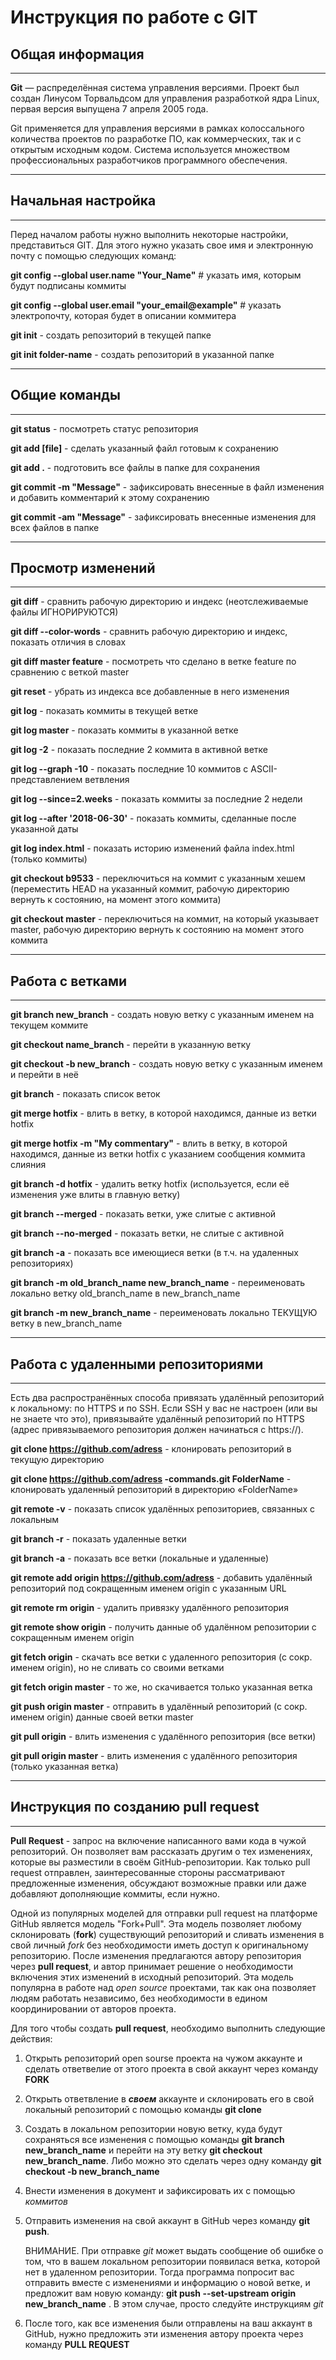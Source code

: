 # Инструкция по работе с GIT

## Общая информация

---

**Git** — распределённая система управления версиями. Проект был создан Линусом Торвальдсом для управления разработкой ядра Linux, первая версия выпущена 7 апреля 2005 года.

Git применяется для управления версиями в рамках колоссального количества проектов по разработке ПО, как коммерческих, так и с открытым исходным кодом. Система используется множеством профессиональных разработчиков программного обеспечения.

---

## Начальная настройка

---
Перед началом работы нужно выполнить некоторые настройки, представиться GIT. Для этого нужно указать свое имя и электронную почту с помощью следующих команд:

__git config --global user.name "Your_Name"__ # указать имя, которым будут подписаны коммиты

__git config --global user.email "your_email@example"__  # указать электропочту, которая будет в описании коммитера

**git init** - создать репозиторий в текущей папке

**git init folder-name** - создать репозиторий в указанной папке

---

## Общие команды

---

__git status__ - посмотреть статус репозитория

__git add [file]__ - сделать указанный файл готовым к сохранению

__git add .__ - подготовить все файлы в папке для сохранения

__git commit -m "Message"__ - зафиксировать внесенные в файл изменения и добавить комментарий к этому сохранению

__git commit -am "Message"__ - зафиксировать внесенные изменения для всех файлов в папке

---

## Просмотр изменений

---

__git diff__  - сравнить рабочую директорию и индекс (неотслеживаемые файлы ИГНОРИРУЮТСЯ)

__git diff --color-words__  - сравнить рабочую директорию и индекс, показать отличия в словах

__git diff master feature__ - посмотреть что сделано в ветке feature по сравнению с веткой master

**git reset** - убрать из индекса все добавленные в него изменения

**git log** - показать коммиты в текущей ветке

**git log master** - показать коммиты в указанной ветке

**git log -2** - показать последние 2 коммита в активной ветке

**git log --graph -10** - показать последние 10 коммитов с ASCII-представлением ветвления

**git log --since=2.weeks** - показать коммиты за последние 2 недели

**git log --after '2018-06-30'** - показать коммиты, сделанные после указанной даты

**git log index.html** - показать историю изменений файла index.html (только коммиты)

**git checkout b9533** - переключиться на коммит с указанным хешем (переместить HEAD на указанный коммит, рабочую директорию вернуть к состоянию, на момент этого коммита)

**git checkout master**  - переключиться на коммит, на который указывает master, рабочую директорию вернуть к состоянию на момент этого коммита

---

## Работа с ветками

---

__git branch new_branch__ - создать новую ветку с указанным именем на текущем коммите

**git checkout name_branch** - перейти в указанную ветку

**git checkout -b new_branch** - создать новую ветку с указанным именем и перейти в неё

__git branch__ - показать список веток

__git merge hotfix__ - влить в ветку, в которой находимся, данные из ветки hotfix

__git merge hotfix -m "My commentary"__ - влить в ветку, в которой находимся, данные из ветки hotfix с указанием сообщения коммита слияния

__git branch -d hotfix__ - удалить ветку hotfix (используется, если её изменения уже влиты в главную ветку)

__git branch --merged__ - показать ветки, уже слитые с активной

__git branch --no-merged__ - показать ветки, не слитые с активной

__git branch -a__ - показать все имеющиеся ветки (в т.ч. на удаленных репозиториях)

**git branch -m old_branch_name new_branch_name** - переименовать локально ветку old_branch_name в new_branch_name

**git branch -m new_branch_name** - переименовать локально ТЕКУЩУЮ ветку в new_branch_name

---

## Работа с удаленными репозиториями

---

Есть два распространённых способа привязать удалённый репозиторий к локальному: по HTTPS и по SSH. Если SSH у вас не настроен (или вы не знаете что это), привязывайте удалённый репозиторий по HTTPS (адрес привязываемого репозитория должен начинаться с https://).

**git clone https://github.com/adress** - клонировать репозиторий в текущую директорию 

**git clone https://github.com/adress -commands.git FolderName** - клонировать удаленный репозиторий в директорию «FolderName»

**git remote -v** - показать список удалённых репозиториев, связанных с локальным

**git branch -r** - показать удаленные ветки

**git branch -a** - показать все ветки (локальные и удаленные)

**git remote add origin https://github.com/adress** - добавить удалённый репозиторий под сокращенным именем origin с указанным URL

**git remote rm origin** - удалить привязку удалённого репозитория

**git remote show origin** - получить данные об удалённом репозитории с сокращенным именем origin

**git fetch origin** - скачать все ветки с удаленного репозитория (с сокр. именем origin), но не сливать со своими ветками

**git fetch origin master** - то же, но скачивается только указанная ветка

**git push origin master** - отправить в удалённый репозиторий (с сокр. именем origin) данные своей ветки master

**git pull origin** - влить изменения с удалённого репозитория (все ветки)

**git pull origin master** - влить изменения с удалённого репозитория (только указанная ветка)

---

## Инструкция по созданию pull request

---

**Pull Request** - запрос на включение написанного вами кода в чужой репозиторий. Он позволяет вам рассказать другим о тех изменениях, которые вы разместили в своём GitHub-репозитории. Как только pull request отправлен, заинтересованные стороны рассматривают предложенные изменения, обсуждают возможные правки или даже добавляют дополняющие коммиты, если нужно.

Одной из популярных моделей для отправки pull request на платформе GitHub является модель "Fork+Pull". Эта модель позволяет любому склонировать (**fork**) существующий репозиторий и сливать изменения в свой личный *fork* без необходимости иметь доступ к оригинальному репозиторию. После изменения предлагаются автору репозитория через **pull request**, и автор принимает решение о необходимости включения этих изменений в исходный репозиторий. Эта модель популярна в работе над *open source* проектами, так как она позволяет людям работать независимо, без необходимости в едином координировании от авторов проекта. 

Для того чтобы создать **pull request**, необходимо выполнить следующие действия:
1. Открыть репозиторий open sourse проекта на чужом аккаунте и сделать ответвелие от этого проекта в свой аккаунт через команду **FORK**
2. Открыть ответвление в __*своем*__ аккаунте и склонировать его в свой локальный репозиторий с помощью команды **git clone**
3. Создать в локальном репозитории новую ветку, куда будут сохраняться все изменения с помощью команды **git branch new_branch_name** и перейти на эту ветку **git checkout new_branch_name**. Либо можно это сделать через одну команду **git checkout -b new_branch_name**
4. Внести изменения в документ и зафиксировать их с помощью *коммитов*
5. Отправить изменения на свой аккаунт в GitHub через команду **git push**.

   ВНИМАНИЕ. При отправке *git* может выдать сообщение об ошибке о том, что в вашем локальном репозитории появилася ветка, которой нет в удаленном репозитории. Тогда программа попросит вас отправить вместе с изменениями и информацию о новой ветке, и предложит вам новую команду: **git push --set-upstream origin new_branch_name** . В этом случае, просто следуйте инструкциям *git*

6. После того, как все изменения были отправлены на ваш аккаунт в GitHub, нужно предложить эти изменения автору проекта через команду **PULL REQUEST**